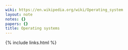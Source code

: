 ```yaml
---
wiki: https://en.wikipedia.org/wiki/Operating_system
layout: note
notes: {}
papers: {}
title: Operating systems
---
```

{% include links.html %}
